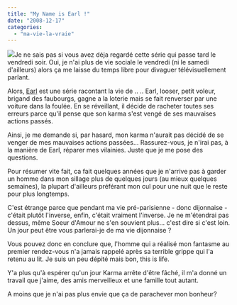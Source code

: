 ```yaml
---
title: "My Name is Earl !"
date: "2008-12-17"
categories: 
  - "ma-vie-la-vraie"
---
```


![](images/bT*xJmx*PTEyMjkxMjI*NjMxMDkmcHQ9MTIyOTEyMjQ2ODAxNSZwPTMwODM*MSZkPSZnPTEmdD*mbz**YjY1MjJlNzZkZGQ*NjY1OTQ1ZGFmZDg3OTBlOTkzYg==.gif)Je ne sais pas si vous avez déja regardé cette série qui passe tard le vendredi soir. Oui, je n'ai plus de vie sociale le vendredi (ni le samedi d'ailleurs) alors ça me laisse du temps libre pour divaguer télévisuellement parlant.

Alors, [Earl](http://fr.wikipedia.org/wiki/My_Name_Is_Earl) est une série racontant la vie de .. .. Earl, looser, petit voleur, brigand des faubourgs, gagne a la loterie mais se fait renverser par une voiture dans la foulée. En se réveillant, il décide de racheter toutes ses erreurs parce qu'il pense que son karma s'est vengé de ses mauvaises actions passés.

Ainsi, je me demande si, par hasard, mon karma n'aurait pas décidé de se venger de mes mauvaises actions passées... Rassurez-vous, je n'irai pas, à la manière de Earl, réparer mes vilainies. Juste que je me pose des questions.

Pour résumer vite fait, ca fait quelques années que je n'arrive pas à garder un homme dans mon sillage plus de quelques jours (au mieux quelques semaines), la plupart d'ailleurs préférant mon cul pour une nuit que le reste pour plus longtemps.

C'est étrange parce que pendant ma vie pré-parisienne - donc dijonnaise - c'était plutôt l'inverse, enfin, c'était vraiment l'inverse. Je ne m'étendrai pas dessus, même Soeur d'Amour ne s'en souvient plus... c'est dire si c'est loin. Un jour peut être vous parlerai-je de ma vie dijonnaise ?

Vous pouvez donc en conclure que, l'homme qui a réalisé mon fantasme au premier rendez-vous n'a jamais rappelé après sa terrible grippe qui l'a retenu au lit. Je suis un peu dépité mais bon, this is life.

Y'a plus qu'à espérer qu'un jour Karma arrête d'être fâché, il m'a donné un travail que j'aime, des amis merveilleux et une famille tout autant.

A moins que je n'ai pas plus envie que ça de parachever mon bonheur?
